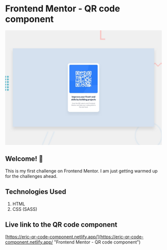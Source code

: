 # Frontend Mentor - QR code component

![Design preview for the QR code component coding challenge](./design/desktop-preview.jpg)

## Welcome! 👋

This is my first challenge on Frontend Mentor. I am just getting warmed up for the challenges ahead.

## Technologies Used

1. HTML
2. CSS (SASS)

## Live link to the QR code component

[https://eric-qr-code-component.netlify.app/](https://eric-qr-code-component.netlify.app/ "Frontend Mentor - QR code component")
